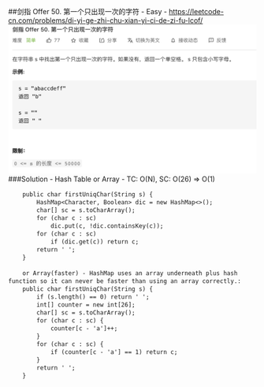 ##剑指 Offer 50. 第一个只出现一次的字符 - Easy - https://leetcode-cn.com/problems/di-yi-ge-zhi-chu-xian-yi-ci-de-zi-fu-lcof/
![img of offer 50](imgs/offer%2050.png)
###Solution - Hash Table or Array - TC: O(N), SC: O(26) => O(1)
```
    public char firstUniqChar(String s) {
        HashMap<Character, Boolean> dic = new HashMap<>();
        char[] sc = s.toCharArray();
        for (char c : sc)
            dic.put(c, !dic.containsKey(c));
        for (char c : sc)
            if (dic.get(c)) return c;
        return ' ';
    }
    
    or Array(faster) - HashMap uses an array underneath plus hash function so it can never be faster than using an array correctly.:
    public char firstUniqChar(String s) {
        if (s.length() == 0) return ' ';
        int[] counter = new int[26];
        char[] sc = s.toCharArray();
        for (char c : sc) {
            counter[c - 'a']++;
        }
        for (char c : sc) {
            if (counter[c - 'a'] == 1) return c;
        }
        return ' ';
    }
```